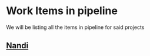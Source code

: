 # Work Items in pipeline
We will be listing all the items in pipeline for said projects

## [Nandi](projects/nandi.md)